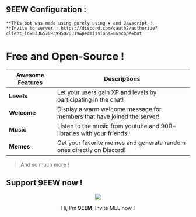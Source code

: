 ## 9EEW Configuration :
```
**This bot was made using purely using ❤ and Javscript !
**Invite to server : https://discord.com/oauth2/authorize?client_id=833657893995020319&permissions=8&scope=bot
```

# Free and Open-Source !

|Awesome Features|Descriptions|
|-------|-----------|
|**Levels**|Let your users gain XP and levels by participating in the chat!|
|**Welcome**|Display a warm welcome message for members that have joined the server!|
|**Music**|Listen to the music from youtube and 900+ libraries with your friends!|
|**Memes**|Get your favorite memes and generate random ones directly on Discord!|
> And so much more !
## Support 9EEW now !

<p align="center">
<img src="https://cdn.discordapp.com/attachments/826578633228812331/833557089388331038/image.png">
</p>
<p align="center">
Hi, I'm <b>9EEM</b>. Invite MEE now !
</p>
